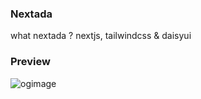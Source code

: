 ### Nextada
what nextada ? nextjs, tailwindcss & daisyui

### Preview
![ogimage](https://user-images.githubusercontent.com/49223890/191632141-08face5f-2f46-4fac-b64e-3d3e88495b9e.png)
